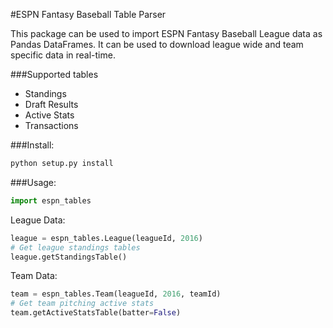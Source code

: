 #ESPN Fantasy Baseball Table Parser

This package can be used to import ESPN Fantasy Baseball League data as 
Pandas DataFrames. It can be used to download league wide and team specific
data in real-time.


###Supported tables
- Standings
- Draft Results
- Active Stats
- Transactions

###Install:
``` python
python setup.py install
```

###Usage:
```python
import espn_tables
```
League Data:
```python
league = espn_tables.League(leagueId, 2016)
# Get league standings tables
league.getStandingsTable()
```
Team Data:
```python
team = espn_tables.Team(leagueId, 2016, teamId)
# Get team pitching active stats
team.getActiveStatsTable(batter=False)
```

